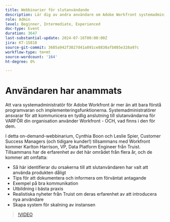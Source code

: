 ```yaml
---
title: Webbinarier för slutanvändande
description: Lär dig av andra användare om Adobe Workfront systemadministratörers roll. Hitta tips om hur man kan förbättra användarnas acceptans, effektiv kommunikation och verkliga insikter från Truist i vårt on-demand-webbinarium.
role: Admin
level: Beginner, Intermediate, Experienced
doc-type: Event
duration: 3647
last-substantial-update: 2024-07-16T00:00:00Z
jira: KT-15818
source-git-commit: 3685a942f3027d41a891ce8830afb085e328a97c
workflow-type: tm+mt
source-wordcount: '164'
ht-degree: 0%

---
```



# Användaren har anammats

Att vara systemadministratör för Adobe Workfront är mer än att bara förstå programvaran och implementeringsfunktionerna. Systemadministratörer ansvarar för att kommunicera en tydlig anslutning till slutanvändarna för VARFÖR din organisation använder Workfront - OCH, vad finns i den för dem.

I detta on-demand-webbinarium, Cynthia Boon och Leslie Spier, Customer Success Managers (och tidigare kunder!) tillsammans med Workfront kommer Karlton Harrison, VP, Data Platform Engineer från Truist. Tillsammans har de erfarenhet av det här området från flera år, och de kommer att omfatta:

* Så här identifierar du orsakerna till att slutanvändaren har valt att använda produkten dåligt
* Tips för att dokumentera och informera om förväntat antagande
* Exempel på bra kommunikation
* Utbildning i bästa praxis
* Realistiska nyheter från Truist om deras erfarenhet av att introducera nya användare
* Skapa system för skalning av instansen

>[!VIDEO](https://video.tv.adobe.com/v/3431012/?learn=on)
